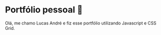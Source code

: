 # Portfólio pessoal 🎨
Olá, me chamo Lucas André e fiz esse portfólio utilizando Javascript e CSS Grid.
